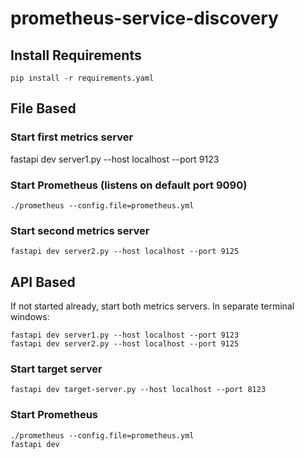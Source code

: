 # prometheus-service-discovery

## Install Requirements
```
pip install -r requirements.yaml
```
## File Based

### Start first metrics server
fastapi dev server1.py --host localhost --port 9123

### Start Prometheus (listens on default port 9090)

```
./prometheus --config.file=prometheus.yml
```
### Start second metrics server
```
fastapi dev server2.py --host localhost --port 9125
```

## API Based

If not started already, start both metrics servers. In separate terminal windows:

```
fastapi dev server1.py --host localhost --port 9123
fastapi dev server2.py --host localhost --port 9125
```

### Start target server
```
fastapi dev target-server.py --host localhost --port 8123
```

### Start Prometheus
```
./prometheus --config.file=prometheus.yml
fastapi dev
```

